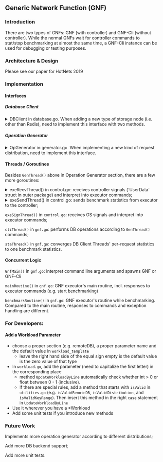 ## Generic Network Function (GNF) 

### Introduction
There are two types of GNFs: GNF (with controller) and GNF-Cli (without controller). 
While the normal GNFs wait for controller commands to stat/stop benchmarking at almost the same time, 
a GNF-Cli instance can be used for debugging or testing purposes.

### Architecture & Design
Please see our paper for HotNets 2019

### Implementation

#### Interfaces

##### Database Client

<details>

<summary> DBClient in database.go. When adding a new type of storage node (i.e. other than Redis), need to implement this interface with two methods. </summary>

```go
type DBClient interface {
	DBWrite(key, val string) error
	DBRead(key string) (string, error)
}
```

Also, add an entry in function `getRemoteDBClients()` in `database.go`, and an entry in `isValidRemoteDB()` in `utilities.go`
to make a string that represents this type of DB can be picked up from a workload file.

</details>


##### Operation Generator

<details>

<summary> OpGenerator in generator.go. When implementing a new kind of request distribution, need to implement this interface. </summary>

```go
type OpGenerator interface {
	GenThread(allToExe chan<- exeCmd, exeToGen <-chan bool, genToCli chan<- genCmd, wl *Workload, phase exePhase)
}
```

Also, add an entry in function `getOpGenerator()` in `generator.go`, and en entry in `isValidDistribution()` in `utilities.go`

</details>




#### Threads / Goroutines

Besides `GenThread()` above in Operation Generator section, there are a few more goroutines:

<details>

<summary> exeRecvThread() in control.go: receives controller signals (`UserData` struct in outer package) and interpret into executor commands; </summary>

```go
type UserData struct {
	Action       string   // load, run, stop, or interrupt
	NewWorkLoad  bool     // NewWorkLoad is true if WorkLoadFile is a string of wl parameters and values; 
	WorkLoadFile string   // NewWorkLoad is false if WorkLoadFile is a gnf instance local file path
	GnfIPS       []string
}
```

</details>


<details>

<summary> exeSendThread() in control.go: sends benchmark statistics from executor to the controller; </summary>

```go
package gnf

type BmStats struct {
	IP        string
	Timestamp string // e.g. get from time.Now().String()

	Runtime    float64
	Throughput float64

	SRead       int
	SReadAvgLat float64
	SRead95pLat float64

	SWrite       int
	SWriteAvgLat float64
	SWrite95pLat float64

	FRead       int
	FReadAvgLat float64
	FRead95pLat float64

	FWrite       int
	FWriteAvgLat float64
	FWrite95pLat float64
}

func (bm *BmStats) String() string {
	// performs some string formatting
	// returns a YCSB-like string representation of bm
}

func EncodeBmStat(data *BmStats) []byte {
    // returns an empty byte array upon error
    // returns the encoded byte array if succeed
}

func DecodeBmStat(dataBytes []byte) BmStats {
    // returns an empty BmStats upon error
    // returns the decoded byte array if succeed
}

```

</details>


`exeSignThread()` in `control.go`: receives OS signals and interpret into executor commands;

`cliThread()` in `gnf.go`: performs DB operations according to `GenThread()` commands;

`staThread()` in `gnf.go`: converges DB Client Threads' per-request statistics to one benchmark statistics.

#### Concurrent Logic

`GnfMain()` in `gnf.go`: interpret command line arguments and spawns GNF or GNF-Cli

`mainRoutine()` in `gnf.go`: GNF executor's main routine, incl. responses to executor commands (e.g. start benchmarking)

`benchmarkRoutine()` in `gnf.go`: GNF executor's routine while benchmarking. 
Compared to the main routine, responses to commands and exception handling are different.


### For Developers:

#### Add a Workload Parameter

- choose a proper section (e.g. remoteDB), a proper parameter name and the default value in `workload_template`
    - leave the right hand side of the equal sign empty is the default value is the zero value of that type
- In `workload.go`, add the parameter (need to capitalize the first letter) in the corresponding place
    - method `UpdateWorkloadByLine` automatically check whether int > 0 or float between 0 - 1 (inclusive). 
    - If there are special rules, add a method that starts with `isValid` in `utilities.go` (e.g. `isValidRemoteDB`, `isValidDistribution`, and `isValidKeyRange`). Then insert this method in the right `case` statement in `UpdateWorkloadByLine`
- Use it wherever you have a *Workload
- Add some unit tests if you introduce new methods


### Future Work

Implements more operation generator according to different distributions; 

Add more DB backend support;

Add more unit tests.
